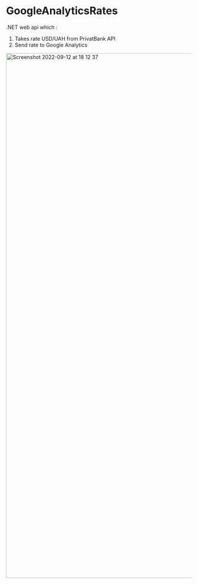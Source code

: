 # GoogleAnalyticsRates

.NET web api which : 

1. Takes rate USD/UAH from PrivatBank API
2. Send rate to Google Analytics

<img width="1423" alt="Screenshot 2022-09-12 at 18 12 37" src="https://user-images.githubusercontent.com/34246721/189731035-af715c1d-34c7-4158-94bf-c79908093ce1.png">
